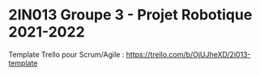 # 2IN013 Groupe 3 - Projet Robotique 2021-2022
Template Trello pour Scrum/Agile : https://trello.com/b/OjUJheXD/2i013-template
